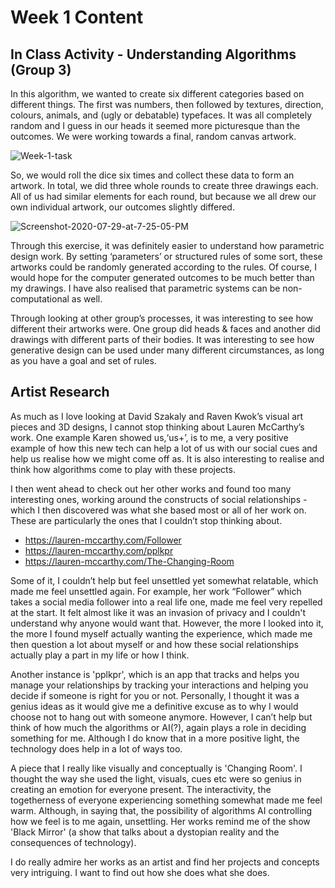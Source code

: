 # Week 1 Content

## In Class Activity - Understanding Algorithms (Group 3)

In this algorithm, we wanted to create six different categories based on different things. The first was numbers, then followed by textures, direction, colours, animals, and (ugly or debatable) typefaces. It was all completely random and I guess in our heads it seemed more picturesque than the outcomes. We were working towards a final, random canvas artwork.

<img src="https://i.ibb.co/c2Xdd6y/Week-1-task.png" alt="Week-1-task" border="0">

So, we would roll the dice six times and collect these data to form an artwork. In total, we did three whole rounds to create three drawings each. All of us had similar elements for each round, but because we all drew our own individual artwork, our outcomes slightly differed. 

<img src="https://i.ibb.co/qWYg18D/Screenshot-2020-07-29-at-7-25-05-PM.png" alt="Screenshot-2020-07-29-at-7-25-05-PM" border="0">

Through this exercise, it was definitely easier to understand how parametric design work. By setting ‘parameters’ or structured rules of some sort, these artworks could be randomly generated according to the rules. Of course, I would hope for the computer generated outcomes to be much better than my drawings. I have also realised that parametric systems can be non-computational as well.

Through looking at other group’s processes, it was interesting to see how different their artworks were. One group did heads & faces and another did drawings with different parts of their bodies. It was interesting to see how generative design can be used under many different circumstances, as long as you have a goal and set of rules.


## Artist Research

As much as I love looking at David Szakaly and Raven Kwok’s visual art pieces and 3D designs, I cannot stop thinking about Lauren McCarthy’s work. One example Karen showed us,‘us+’, is to me, a very positive example of how this new tech can help a lot of us with our social cues and help us realise how we might come off as. It is also interesting to realise and think how algorithms come to play with these projects.  

I then went ahead to check out her other works and found too many interesting ones, working around the constructs of social relationships - which I then discovered was what she based most or all of her work on. These are particularly the ones that I couldn’t stop thinking about. 
- https://lauren-mccarthy.com/Follower
- https://lauren-mccarthy.com/pplkpr
- https://lauren-mccarthy.com/The-Changing-Room

Some of it, I couldn’t help but feel unsettled yet somewhat relatable, which made me feel unsettled again. 
For example, her work “Follower” which takes a social media follower into a real life one, made me feel very repelled at the start. It felt almost like it was an invasion of privacy and I couldn't understand why anyone would want that. However, the more I looked into it, the more I found myself actually wanting the experience, which made me then question a lot about myself or and how these social relationships actually play a part in my life or how I think. 

Another instance is 'pplkpr', which is an app that tracks and helps you manage your relationships by tracking your interactions and helping you decide if someone is right for you or not. Personally, I thought it was a genius ideas as it would give me a definitive excuse as to why I would choose not to hang out with someone anymore. However, I can’t help but think of how much the algorithms or AI(?), again plays a role in deciding something for me. Although I do know that in a more positive light, the technology does help in a lot of ways too. 

A piece that I really like visually and conceptually is 'Changing Room'. I thought the way she used the light, visuals, cues etc were so genius in creating an emotion for everyone present. The interactivity, the togetherness of everyone experiencing something somewhat made me feel warm. Although, in saying that, the possibility of algorithms  AI controlling how we feel is to me again, unsettling. Her works remind me of the show 'Black Mirror' (a show that talks about a dystopian reality and the consequences of technology). 

I do really admire her works as an artist and find her projects and concepts very intriguing. I want to find out how she does what she does. 

